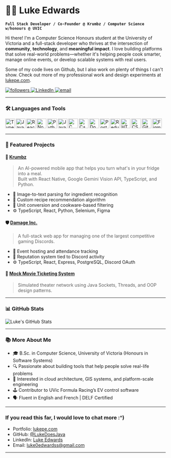 # 🧑‍💻 Luke Edwards

**`Full Stack Developer / Co-Founder @ Krumbz / Computer Science w/honours @ UVIC`**

Hi there! I'm a Computer Science Honours student at the University of Victoria and a full-stack developer who thrives at the intersection of **community**, **technology**, and **meaningful impact**. I love building platforms that solve real-world problems—whether it's helping people cook smarter, manage online events, or develop scalable systems with real users.

Some of my code lives on Github, but I also work on plenty of things I can't show. Check out more of my professional work and design experiments at [lukepe.com](https://lukepe.com).

<p align="left">
  <a href="https://github.com/LukeDoesJava?tab=followers">
    <img alt="followers" title="Follow me on GitHub" src="https://custom-icon-badges.demolab.com/github/followers/LukeDoesJava?color=blue&labelColor=2e3a59&style=for-the-badge&label=Follow&logo=person-add&logoColor=white"/>
  </a>
  <a href="https://www.linkedin.com/in/luke-edwards-670181270/">
    <img alt="LinkedIn" title="Connect on LinkedIn" src="https://custom-icon-badges.demolab.com/badge/-Connect-blue?style=for-the-badge&logo=linkedin&logoColor=white"/>
  </a>
  <a href="mailto:luke0edwardss@gmail.com">
    <img alt="email" title="Email Me" src="https://custom-icon-badges.demolab.com/badge/-Email-white?style=for-the-badge&logo=gmail&logoColor=red"/>
  </a>
</p>

---

### 🛠️ Languages and Tools

<img align="left" alt="TypeScript" width="30px" src="https://cdn.jsdelivr.net/gh/devicons/devicon/icons/typescript/typescript-original.svg" />
<img align="left" alt="JavaScript" width="30px" src="https://cdn.jsdelivr.net/gh/devicons/devicon/icons/javascript/javascript-original.svg" />
<img align="left" alt="React" width="30px" src="https://cdn.jsdelivr.net/gh/devicons/devicon/icons/react/react-original.svg" />
<img align="left" alt="Node.js" width="30px" src="https://cdn.jsdelivr.net/gh/devicons/devicon/icons/nodejs/nodejs-original.svg" />
<img align="left" alt="Python" width="30px" src="https://cdn.jsdelivr.net/gh/devicons/devicon/icons/python/python-original.svg" />
<img align="left" alt="Java" width="30px" src="https://cdn.jsdelivr.net/gh/devicons/devicon/icons/java/java-original.svg" />
<img align="left" alt="C" width="30px" src="https://cdn.jsdelivr.net/gh/devicons/devicon/icons/c/c-original.svg" />
<img align="left" alt="C++" width="30px" src="https://cdn.jsdelivr.net/gh/devicons/devicon/icons/cplusplus/cplusplus-line.svg" />
<img align="left" alt="Docker" width="30px" src="https://cdn.jsdelivr.net/gh/devicons/devicon/icons/docker/docker-original.svg" />
<img align="left" alt="PostgreSQL" width="30px" src="https://cdn.jsdelivr.net/gh/devicons/devicon/icons/postgresql/postgresql-original.svg" />
<img align="left" alt="Redux" width="30px" src="https://cdn.jsdelivr.net/gh/devicons/devicon/icons/redux/redux-original.svg" />
<img align="left" alt="HTML" width="30px" src="https://cdn.jsdelivr.net/gh/devicons/devicon/icons/html5/html5-original.svg" />
<img align="left" alt="CSS" width="30px" src="https://cdn.jsdelivr.net/gh/devicons/devicon/icons/css3/css3-original.svg" />
<img align="left" alt="GitHub" width="30px" src="https://cdn.jsdelivr.net/gh/devicons/devicon/icons/github/github-original.svg" />
<img align="left" alt="Figma" width="30px" src="https://cdn.jsdelivr.net/gh/devicons/devicon/icons/figma/figma-original.svg" />


<br />
<br />

---

### 🚀 Featured Projects

#### 🥘 [Krumbz](https://github.com/LukeDoesJava)
> An AI-powered mobile app that helps you turn what's in your fridge into a meal.  
Built with React Native, Google Gemini Vision API, TypeScript, and Python.

- 📸 Image-to-text parsing for ingredient recognition
- 🧠 Custom recipe recommendation algorithm
- 🍳 Unit conversion and cookware-based filtering
- ⚙️ TypeScript, React, Python, Selenium, Figma

#### 🛡️ [Damage Inc.](https://github.com/LukeDoesJava)
> A full-stack web app for managing one of the largest competitive gaming Discords.

- 📅 Event hosting and attendance tracking
- 🧾 Reputation system tied to Discord activity
- ⚙️ TypeScript, React, Express, PostgreSQL, Discord OAuth

#### 🎥 [Mock Movie Ticketing System](https://github.com/LukeDoesJava)
> Simulated theater network using Java Sockets, Threads, and OOP design patterns.

---

### 📊 GitHub Stats

![Luke's GitHub Stats](https://github-readme-stats.vercel.app/api?username=LukeDoesJava&show_icons=true&theme=tokyonight&hide_border=true&count_private=true)

<!-- Optional streak card -->
<!-- ![GitHub Streak](https://streak-stats.demolab.com?user=LukeDoesJava&theme=tokyonight&hide_border=true) -->

---

### 📚 More About Me

- 🎓 B.Sc. in Computer Science, University of Victoria (Honours in Software Systems)
- 🔍 Passionate about building tools that help people solve real-life problems
- 🧩 Interested in cloud architecture, GIS systems, and platform-scale engineering
- 🕹️ Contributor to UVic Formula Racing’s EV control software
- 🗣️ Fluent in English and French | DELF Certified

---

### If you read this far, I would love to chat more :^)

- Portfolio: [lukepe.com](https://lukepe.com)  
- GitHub: [@LukeDoesJava](https://github.com/LukeDoesJava)  
- LinkedIn: [Luke Edwards](https://linkedin.com/in/luke-edwards-670181270)  
- Email: [luke0edwardss@gmail.com](mailto:luke0edwardss@gmail.com)

---
